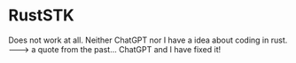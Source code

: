 # RustSTK
Does not work at all. Neither ChatGPT nor I have a idea about coding in rust. ---> a quote from the past... ChatGPT and I have fixed it! 
